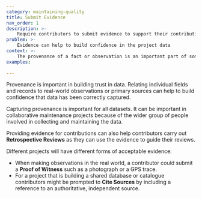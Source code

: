 ```yaml
---
category: maintaining-quality
title: Submit Evidence
nav_order: 1
description: >-
    Require contributors to submit evidence to support their contributions
problem: >-
    Evidence can help to build confidence in the project data
context: >-
    The provenance of a fact or observation is an important part of some projects. Documenting the provenance of individual contributions can be essential to building trust in the data
examples:
    
---
```


Provenance is important in building trust in data. Relating individual fields and records to real-world observations or primary sources can help to build confidence that data has been correctly captured. 

Capturing provenance is important for all datasets. It can be important in collaborative maintenance projects because of the wider group of people involved in collecting and maintaining the data. 

Providing evidence for contributions can also help contributors carry out **Retrospective Reviews** as they can use the evidence to guide their reviews.

Different projects will have different forms of acceptable evidence:

* When making observations in the real world, a contributor could submit a **Proof of Witness** such as a photograph or a GPS trace.
* For a project that is building a shared database or catalogue contributors might be prompted to **Cite Sources** by including a reference to an authoritative, independent source.

